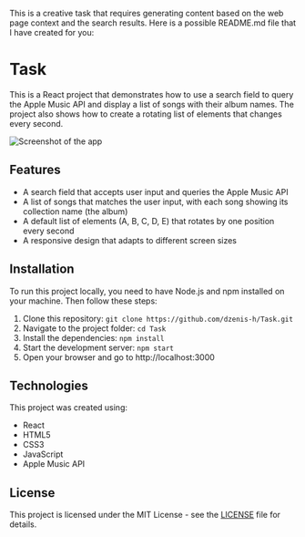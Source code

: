 This is a creative task that requires generating content based on the web page context and the search results. Here is a possible README.md file that I have created for you:

# Task

This is a React project that demonstrates how to use a search field to query the Apple Music API and display a list of songs with their album names. The project also shows how to create a rotating list of elements that changes every second.

![Screenshot of the app](./public/screenshot.png)

## Features

- A search field that accepts user input and queries the Apple Music API
- A list of songs that matches the user input, with each song showing its collection name (the album)
- A default list of elements (A, B, C, D, E) that rotates by one position every second
- A responsive design that adapts to different screen sizes

## Installation

To run this project locally, you need to have Node.js and npm installed on your machine. Then follow these steps:

1. Clone this repository: `git clone https://github.com/dzenis-h/Task.git`
2. Navigate to the project folder: `cd Task`
3. Install the dependencies: `npm install`
4. Start the development server: `npm start`
5. Open your browser and go to http://localhost:3000

## Technologies

This project was created using:

- React
- HTML5
- CSS3
- JavaScript
- Apple Music API

## License

This project is licensed under the MIT License - see the [LICENSE](./LICENSE) file for details.
